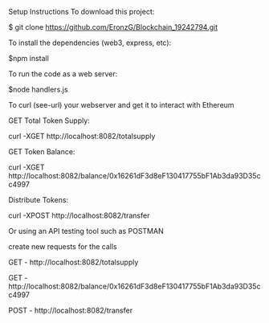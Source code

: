 Setup Instructions
To download this project:

$ git clone https://github.com/EronzG/Blockchain_19242794.git

To install the dependencies (web3, express, etc):

$npm install

To run the code as a web server:

$node handlers.js

To curl (see-url) your webserver and get it to interact with Ethereum

GET Total Token Supply:

curl -XGET http://localhost:8082/totalsupply

GET Token Balance:

curl -XGET http://localhost:8082/balance/0x16261dF3d8eF130417755bF1Ab3da93D35cc4997

Distribute Tokens:

curl -XPOST http://localhost:8082/transfer


Or using an API testing tool such as POSTMAN

create new requests for the calls

GET - http://localhost:8082/totalsupply

GET - http://localhost:8082/balance/0x16261dF3d8eF130417755bF1Ab3da93D35cc4997

POST - http://localhost:8082/transfer
